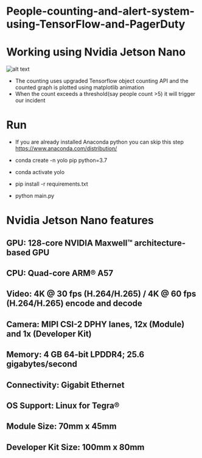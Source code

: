 # People-counting-and-alert-system-using-TensorFlow-and-PagerDuty
# Working using Nvidia Jetson Nano
![alt text](https://www.waveshare.com/img/devkit/accBoard/Fan-4010-12V/Fan-4010-12V-3_800.jpg)

* The counting uses upgraded Tensorflow object counting API and the counted graph is plotted using matplotlib animation
* When the count exceeds a threshold(say people count >5) it will trigger our incident
# Run
* If you are already installed Anaconda python you can skip this step
https://www.anaconda.com/distribution/

* conda create -n yolo pip python=3.7
* conda activate yolo
* pip install -r requirements.txt
* python main.py

# Nvidia Jetson Nano features
## GPU: 128-core NVIDIA Maxwell™ architecture-based GPU
## CPU: Quad-core ARM® A57
## Video: 4K @ 30 fps (H.264/H.265) / 4K @ 60 fps (H.264/H.265) encode and decode
## Camera: MIPI CSI-2 DPHY lanes, 12x (Module) and 1x (Developer Kit)
## Memory: 4 GB 64-bit LPDDR4; 25.6 gigabytes/second
## Connectivity: Gigabit Ethernet
## OS Support: Linux for Tegra®
## Module Size: 70mm x 45mm
## Developer Kit Size: 100mm x 80mm


